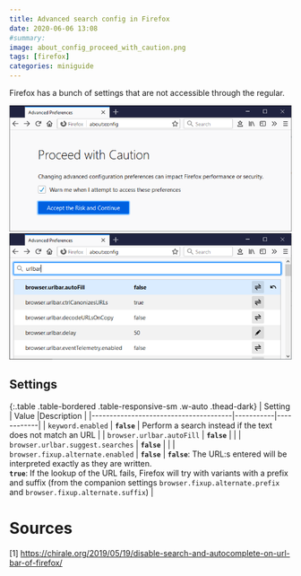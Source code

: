```yaml
---
title: Advanced search config in Firefox
date: 2020-06-06 13:08
#summary:
image: about_config_proceed_with_caution.png
tags: [firefox]
categories: miniguide
---
```


Firefox has a bunch of settings that are not accessible through the regular.

![Firefox about:config - Proceed with caution](about_config_proceed_with_caution.png)
![Firefox about:config](about_config.png)

## Settings

{:.table .table-bordered .table-responsive-sm .w-auto .thead-dark}
| Setting                               | Value     |Description |
|---------------------------------------|-----------|------------|
| `keyword.enabled`	                    | **`false`**   | Perform a search instead if the text does not match an URL |
| `browser.urlbar.autoFill`             | **`false`**   |            |
| `browser.urlbar.suggest.searches`     | **`false`**   |  |
| `browser.fixup.alternate.enabled`     | **`false`**   | **`false`**: The URL:s entered will be interpreted exactly as they are written. <br> **`true`**: If the lookup of the URL fails, Firefox will try with variants with a prefix and suffix (from the companion settings `browser.fixup.alternate.prefix` and `browser.fixup.alternate.suffix`) |

# Sources
[1] <https://chirale.org/2019/05/19/disable-search-and-autocomplete-on-url-bar-of-firefox/>

